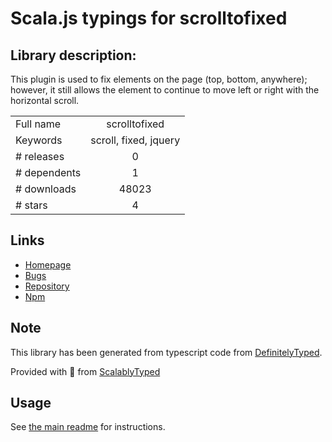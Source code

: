 
# Scala.js typings for scrolltofixed


## Library description:
This plugin is used to fix elements on the page (top, bottom, anywhere); however, it still allows the element to continue to move left or right with the horizontal scroll.

|                    |                 |
| ------------------ | :-------------: |
| Full name          | scrolltofixed |
| Keywords           | scroll, fixed, jquery |
| # releases         | 0 |
| # dependents       | 1 |
| # downloads        | 48023 |
| # stars            | 4 |

## Links
- [Homepage](https://github.com/bigspotteddog/ScrollToFixed)
- [Bugs](https://github.com/bigspotteddog/ScrollToFixed/issues)
- [Repository](https://github.com/bigspotteddog/ScrollToFixed)
- [Npm](https://www.npmjs.com/package/scrolltofixed)
    


## Note
This library has been generated from typescript code from [DefinitelyTyped](https://definitelytyped.org).

Provided with :purple_heart: from [ScalablyTyped](https://github.com/oyvindberg/ScalablyTyped)

## Usage
See [the main readme](../../readme.md) for instructions.


